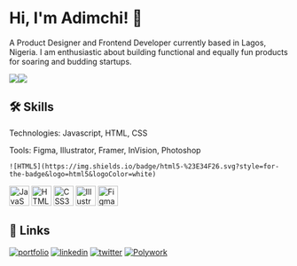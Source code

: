 
# Hi, I'm Adimchi! 👋

A Product Designer and Frontend Developer currently based in Lagos, Nigeria. I am enthusiastic about building functional and equally fun products for soaring and budding startups.

<a href="https://www.twitter.com/vector_chi" target="_blank" rel="noreferrer"><img
src="https://img.shields.io/twitter/follow/vector_chi?logo=twitter&style=for-the-badge&color=facc15&labelColor=000000"
/></a><a href="https://www.github.com/Vectorchi" target="_blank" rel="noreferrer"><img
src="https://img.shields.io/github/followers/VectorChi?logo=github&style=for-the-badge&color=facc15&labelColor=000000" /></a>

## 🛠 Skills
Technologies: Javascript, HTML, CSS

Tools: Figma, Illustrator, Framer, InVision, Photoshop

    ![HTML5](https://img.shields.io/badge/html5-%23E34F26.svg?style=for-the-badge&logo=html5&logoColor=white)
<a href="https://developer.mozilla.org/en-US/docs/Web/JavaScript" target="_blank" rel="noreferrer"><img src="https://raw.githubusercontent.com/danielcranney/readme-generator/main/public/icons/skills/javascript-colored.svg" width="36" height="36" alt="JavaScript" /></a>
<a href="https://developer.mozilla.org/en-US/docs/Glossary/HTML5" target="_blank" rel="noreferrer"><img src="https://raw.githubusercontent.com/danielcranney/readme-generator/main/public/icons/skills/html5-colored.svg" width="36" height="36" alt="HTML5" /></a>
<a href="https://www.w3.org/TR/CSS/#css" target="_blank" rel="noreferrer"><img src="https://raw.githubusercontent.com/danielcranney/readme-generator/main/public/icons/skills/css3-colored.svg" width="36" height="36" alt="CSS3" /></a>
<a href="adobe.com/uk/products/illustrator.html" target="_blank" rel="noreferrer"><img src="https://raw.githubusercontent.com/danielcranney/readme-generator/main/public/icons/skills/illustrator-colored.svg" width="36" height="36" alt="Illustrator" /></a>
<a href="https://www.figma.com/" target="_blank" rel="noreferrer"><img src="https://raw.githubusercontent.com/danielcranney/readme-generator/main/public/icons/skills/figma-colored.svg" width="36" height="36" alt="Figma" /></a>


## 🔗 Links
[![portfolio](https://img.shields.io/badge/my_portfolio-000?style=for-the-badge&logo=ko-fi&logoColor=white)](https://vectorchi.github.io/portfolio/)
[![linkedin](https://img.shields.io/badge/linkedin-0A66C2?style=for-the-badge&logo=linkedin&logoColor=white)](https://www.linkedin.com/in/adimchioka/)
[![twitter](https://img.shields.io/badge/twitter-1DA1F2?style=for-the-badge&logo=twitter&logoColor=white)](https://twitter.com/vector_chi)
[![Polywork](https://img.shields.io/badge/Polywork-543DE0?style=for-the-badge&logo=polywork&logoColor=black)](https://www.polywork.com/vectorchi)
